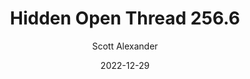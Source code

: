 ---
layout: podcast
title: "Hidden Open Thread 256.6"
author: Scott Alexander
description: https://astralcodexten.substack.com/p/hidden-open-thread-2566
date: 2022-12-29
length: 37164
duration: 9
guid: hidden-open-thread-2566
---
